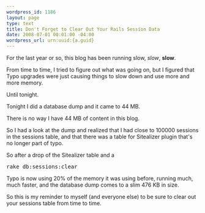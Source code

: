 ```yaml
--- 
wordpress_id: 1186
layout: page
type: text
title: Don't Forget to Clear Out Your Rails Session Data
date: 2008-07-01 00:01:00 -04:00
wordpress_url: urn:uuid:{a.guid}
---
```

<p>For the last year or so, this blog has been running slow, <em>slow</em>, <strong>slow</strong>.</p>

<p>From time to time, I tried to figure out what was going on, but I figured that Typo upgrades were just causing things to slow down and use more and more memory.</p>

<p>Until tonight.</p>

<p>Tonight I did a database dump and it came to 44 MB. </p>

<p>There is no way I have 44 MB of content in this blog.  </p>

<p>So I had a look at the dump and realized that I had close to 100000 sessions in the sessions table, and that there was a table for Sitealizer plugin that's no longer part of typo.</p>

<p>So after a drop of the Sitealizer table and a</p>

<pre>rake db:sessions:clear</pre>

<p>Typo is now using 20% of the memory it was using before, running much, much faster, and the database dump comes to a slim 476 KB in size.</p>

<p>So this is my reminder to myself (and everyone else) to be sure to clear out your sessions table from time to time.</p>
